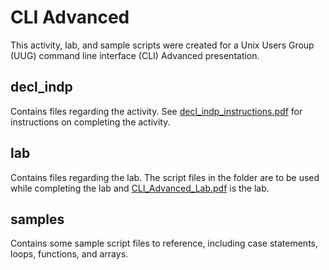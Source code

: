 # **CLI Advanced**

This activity, lab, and sample scripts were created for a Unix Users Group (UUG) command line interface (CLI) Advanced presentation.

## decl\_indp

Contains files regarding the activity. See [decl_indp_instructions.pdf](decl\_indp\_instructions.pdf) for instructions on completing the activity.

## lab

Contains files regarding the lab. The script files in the folder are to be used while completing the lab and [CLI_Advanced_Lab.pdf](CLI\_Advanced\_Lab.pdf) is the lab.

## samples

Contains some sample script files to reference, including case statements, loops, functions, and arrays.
